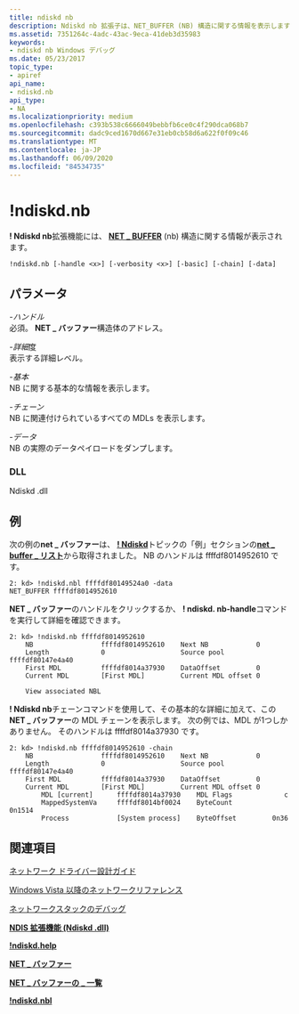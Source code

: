 ```yaml
---
title: ndiskd nb
description: Ndiskd nb 拡張子は、NET_BUFFER (NB) 構造に関する情報を表示します。
ms.assetid: 7351264c-4adc-43ac-9eca-41deb3d35983
keywords:
- ndiskd nb Windows デバッグ
ms.date: 05/23/2017
topic_type:
- apiref
api_name:
- ndiskd.nb
api_type:
- NA
ms.localizationpriority: medium
ms.openlocfilehash: c393b538c6666049bebbfb6ce0c4f290dca068b7
ms.sourcegitcommit: dadc9ced1670d667e31eb0cb58d6a622f0f09c46
ms.translationtype: MT
ms.contentlocale: ja-JP
ms.lasthandoff: 06/09/2020
ms.locfileid: "84534735"
---
```

# <a name="ndiskdnb"></a>!ndiskd.nb


**! Ndiskd nb**拡張機能には、 [**NET \_ BUFFER**](https://docs.microsoft.com/windows-hardware/drivers/network/net-buffer-structure) (nb) 構造に関する情報が表示されます。

```console
!ndiskd.nb [-handle <x>] [-verbosity <x>] [-basic] [-chain] [-data] 
```

## <a name="span-idparametersspanspan-idparametersspanspan-idparametersspanparameters"></a><span id="Parameters"></span><span id="parameters"></span><span id="PARAMETERS"></span>パラメータ


<span id="_______-handle______"></span><span id="_______-HANDLE______"></span>*-ハンドル*   
必須。 **NET \_ バッファー**構造体のアドレス。

<span id="_______-verbosity______"></span><span id="_______-VERBOSITY______"></span>*-詳細*度   
表示する詳細レベル。

<span id="_______-basic______"></span><span id="_______-BASIC______"></span>*-基本*   
NB に関する基本的な情報を表示します。

<span id="_______-chain______"></span><span id="_______-CHAIN______"></span>*-チェーン*   
NB に関連付けられているすべての MDLs を表示します。

<span id="_______-data______"></span><span id="_______-DATA______"></span>*-データ*   
NB の実際のデータペイロードをダンプします。

### <a name="span-iddllspanspan-iddllspandll"></a><span id="DLL"></span><span id="dll"></span>DLL

Ndiskd .dll

<a name="examples"></a>例
--------

次の例の**net \_ バッファー**は、 [**! Ndiskd**](-ndiskd-nbl.md)トピックの「例」セクションの[**net \_ buffer \_ リスト**](https://docs.microsoft.com/windows-hardware/drivers/network/net-buffer-list-structure)から取得されました。 NB のハンドルは ffffdf8014952610 です。

```console
2: kd> !ndiskd.nbl ffffdf80149524a0 -data
NET_BUFFER ffffdf8014952610
```

**NET \_ バッファー**のハンドルをクリックするか、 **! ndiskd. nb-handle**コマンドを実行して詳細を確認できます。

```console
2: kd> !ndiskd.nb ffffdf8014952610
    NB                 ffffdf8014952610    Next NB            0
    Length             0                   Source pool        ffffdf80147e4a40
    First MDL          ffffdf8014a37930    DataOffset         0
    Current MDL        [First MDL]         Current MDL offset 0

    View associated NBL
```

**! Ndiskd nb**チェーンコマンドを使用して、その基本的な詳細に加えて、この**NET \_ バッファー**の MDL チェーンを表示します。 次の例では、MDL が1つしかありません。 そのハンドルは ffffdf8014a37930 です。

```console
2: kd> !ndiskd.nb ffffdf8014952610 -chain
    NB                 ffffdf8014952610    Next NB            0
    Length             0                   Source pool        ffffdf80147e4a40
    First MDL          ffffdf8014a37930    DataOffset         0
    Current MDL        [First MDL]         Current MDL offset 0
        MDL [current]      ffffdf8014a37930    MDL Flags             c
        MappedSystemVa     ffffdf8014bf0024    ByteCount          0n1514
        Process            [System process]    ByteOffset         0n36  
```

## <a name="span-idsee_alsospansee-also"></a><span id="see_also"></span>関連項目


[ネットワーク ドライバー設計ガイド](https://docs.microsoft.com/windows-hardware/drivers/network/index)

[Windows Vista 以降のネットワークリファレンス](https://docs.microsoft.com/windows-hardware/drivers/ddi/_netvista/)

[ネットワークスタックのデバッグ](https://channel9.msdn.com/Shows/Defrag-Tools/Defrag-Tools-175-Debugging-the-Network-Stack)

[**NDIS 拡張機能 (Ndiskd .dll)**](ndis-extensions--ndiskd-dll-.md)

[**!ndiskd.help**](-ndiskd-help.md)

[**NET \_ バッファー**](https://docs.microsoft.com/windows-hardware/drivers/network/net-buffer-structure)

[**NET \_ バッファーの \_ 一覧**](https://docs.microsoft.com/windows-hardware/drivers/network/net-buffer-list-structure)

[**!ndiskd.nbl**](-ndiskd-nbl.md)

 

 






